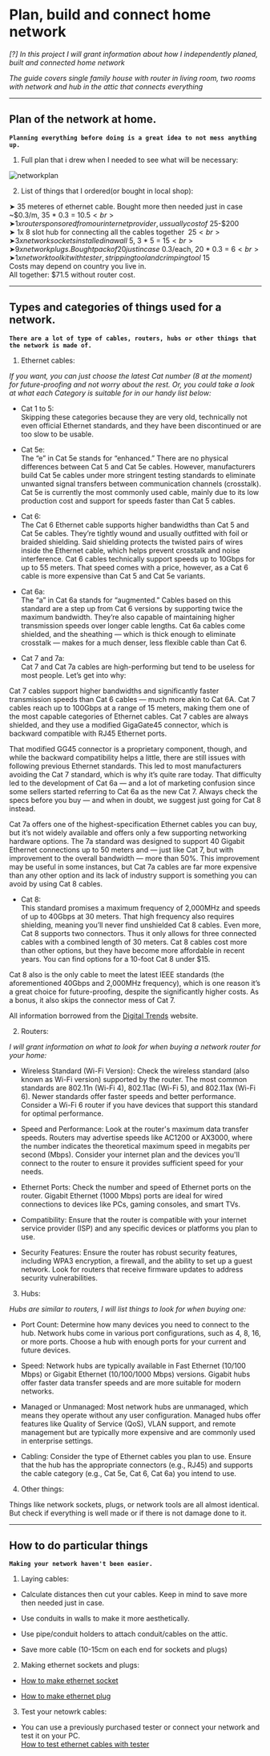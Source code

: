 # Plan, build and connect home network

_[?] In this project I will grant information about how I independently planed, built and connected home network_

_The guide covers single family house with router in living room, two rooms with network and hub in the attic that connects everything_

---

## Plan of the network at home.

**`Planning everything before doing is a great idea to not mess anything up.`**

1. Full plan that i drew when I needed to see what will be necessary:

![networkplan](https://github.com/szym10on/owning-a-server/assets/123908381/0a0141c5-0f76-4a5e-ae88-f2bedd172f6b)<br>

2. List of things that I ordered(or bought in local shop):<br>

➤ 35 meteres of ethernet cable. Bought more then needed just in case ~$0.3/m, 35 * 0.3 = $10.5<br>
➤ 1x router sponsored from our internet provider, ussually cost of ~$25-$200<br>
➤ 1x 8 slot hub for connecting all the cables together $~25<br>
➤ 3x network sockets installed in a wall ~$5, 3 * 5 = $15<br>
➤ 9x network plugs. Bought pack of 20 just in case ~$0.3/each, 20 * 0.3 = $6<br>
➤ 1x network tool kit with tester, stripping tool and crimping tool ~$15<br>
Costs may depend on country you live in.<br>
All together: $71.5 without router cost.

---

## Types and categories of things used for a network.

**`There are a lot of type of cables, routers, hubs or other things that the network is made of.`**

1. Ethernet cables:<br>

_If you want, you can just choose the latest Cat number (8 at the moment) for future-proofing and not worry about the rest. Or, you could take a look at what each Category is suitable for in our handy list below:_

- Cat 1 to 5:<br>
Skipping these categories because they are very old, technically not even official Ethernet standards, and they have been discontinued or are too slow to be usable.

- Cat 5e:<br>
The “e” in Cat 5e stands for “enhanced.” There are no physical differences between Cat 5 and Cat 5e cables. However, manufacturers build Cat 5e cables under more stringent testing standards to eliminate unwanted signal transfers between communication channels (crosstalk). Cat 5e is currently the most commonly used cable, mainly due to its low production cost and support for speeds faster than Cat 5 cables.

- Cat 6:<br>
The Cat 6 Ethernet cable supports higher bandwidths than Cat 5 and Cat 5e cables. They’re tightly wound and usually outfitted with foil or braided shielding. Said shielding protects the twisted pairs of wires inside the Ethernet cable, which helps prevent crosstalk and noise interference. Cat 6 cables technically support speeds up to 10Gbps for up to 55 meters. That speed comes with a price, however, as a Cat 6 cable is more expensive than Cat 5 and Cat 5e variants.

- Cat 6a:<br>
The “a” in Cat 6a stands for “augmented.” Cables based on this standard are a step up from Cat 6 versions by supporting twice the maximum bandwidth. They’re also capable of maintaining higher transmission speeds over longer cable lengths. Cat 6a cables come shielded, and the sheathing — which is thick enough to eliminate crosstalk — makes for a much denser, less flexible cable than Cat 6.

- Cat 7 and 7a:<br>
Cat 7 and Cat 7a cables are high-performing but tend to be useless for most people. Let’s get into why:<br>

Cat 7 cables support higher bandwidths and significantly faster transmission speeds than Cat 6 cables — much more akin to Cat 6A. Cat 7 cables reach up to 100Gbps at a range of 15 meters, making them one of the most capable categories of Ethernet cables. Cat 7 cables are always shielded, and they use a modified GigaGate45 connector, which is backward compatible with RJ45 Ethernet ports.<br>

That modified GG45 connector is a proprietary component, though, and while the backward compatibility helps a little, there are still issues with following previous Ethernet standards. This led to most manufacturers avoiding the Cat 7 standard, which is why it’s quite rare today. That difficulty led to the development of Cat 6a — and a lot of marketing confusion since some sellers started referring to Cat 6a as the new Cat 7. Always check the specs before you buy — and when in doubt, we suggest just going for Cat 8 instead.<br>

Cat 7a offers one of the highest-specification Ethernet cables you can buy, but it’s not widely available and offers only a few supporting networking hardware options. The 7a standard was designed to support 40 Gigabit Ethernet connections up to 50 meters and — just like Cat 7, but with improvement to the overall bandwidth — more than 50%. This improvement may be useful in some instances, but Cat 7a cables are far more expensive than any other option and its lack of industry support is something you can avoid by using Cat 8 cables.

- Cat 8:<br>
This standard promises a maximum frequency of 2,000MHz and speeds of up to 40Gbps at 30 meters. That high frequency also requires shielding, meaning you’ll never find unshielded Cat 8 cables. Even more, Cat 8 supports two connectors. Thus it only allows for three connected cables with a combined length of 30 meters. Cat 8 cables cost more than other options, but they have become more affordable in recent years. You can find options for a 10-foot Cat 8 under $15.<br>

Cat 8 also is the only cable to meet the latest IEEE standards (the aforementioned 40Gbps and 2,000MHz frequency), which is one reason it’s a great choice for future-proofing, despite the significantly higher costs. As a bonus, it also skips the connector mess of Cat 7.<br>

All information borrowed from the [Digital Trends](https://www.digitaltrends.com/computing/different-types-of-ethernet-cables-explained/) website.

2. Routers:<br>

_I will grant information on what to look for when buying a network router for your home:_

- Wireless Standard (Wi-Fi Version): Check the wireless standard (also known as Wi-Fi version) supported by the router. The most common standards are 802.11n (Wi-Fi 4), 802.11ac (Wi-Fi 5), and 802.11ax (Wi-Fi 6). Newer standards offer faster speeds and better performance. Consider a Wi-Fi 6 router if you have devices that support this standard for optimal performance.

- Speed and Performance: Look at the router's maximum data transfer speeds. Routers may advertise speeds like AC1200 or AX3000, where the number indicates the theoretical maximum speed in megabits per second (Mbps). Consider your internet plan and the devices you'll connect to the router to ensure it provides sufficient speed for your needs.

- Ethernet Ports: Check the number and speed of Ethernet ports on the router. Gigabit Ethernet (1000 Mbps) ports are ideal for wired connections to devices like PCs, gaming consoles, and smart TVs.

- Compatibility: Ensure that the router is compatible with your internet service provider (ISP) and any specific devices or platforms you plan to use.

- Security Features: Ensure the router has robust security features, including WPA3 encryption, a firewall, and the ability to set up a guest network. Look for routers that receive firmware updates to address security vulnerabilities.

3. Hubs:<br>

_Hubs are similar to routers, I will list things to look for when buying one:_

- Port Count: Determine how many devices you need to connect to the hub. Network hubs come in various port configurations, such as 4, 8, 16, or more ports. Choose a hub with enough ports for your current and future devices.

- Speed: Network hubs are typically available in Fast Ethernet (10/100 Mbps) or Gigabit Ethernet (10/100/1000 Mbps) versions. Gigabit hubs offer faster data transfer speeds and are more suitable for modern networks.

- Managed or Unmanaged: Most network hubs are unmanaged, which means they operate without any user configuration. Managed hubs offer features like Quality of Service (QoS), VLAN support, and remote management but are typically more expensive and are commonly used in enterprise settings.

- Cabling: Consider the type of Ethernet cables you plan to use. Ensure that the hub has the appropriate connectors (e.g., RJ45) and supports the cable category (e.g., Cat 5e, Cat 6, Cat 6a) you intend to use.

4. Other things:<br>

Things like network sockets, plugs, or network tools are all almost identical. But check if everything is well made or if there is not damage done to it.

---

## How to do particular things

**`Making your network haven't been easier.`**

1. Laying cables:<br>

- Calculate distances then cut your cables. Keep in mind to save more then needed just in case.

- Use conduits in walls to make it more aesthetically.

- Use pipe/conduit holders to attach conduit/cables on the attic.

- Save more cable (10-15cm on each end for sockets and plugs)

2. Making ethernet sockets and plugs:
 
- [How to make ethernet socket](https://www.youtube.com/watch?v=IHxTbtAEd-E)

- [How to make ethernet plug](https://www.youtube.com/watch?v=NWhoJp8UQpo)

3. Test your netowrk cables:

- You can use a previously purchased tester or connect your network and test it on your PC.<br>
[How to test ethernet cables with tester](https://www.youtube.com/watch?v=y3DmOPrmBio)
